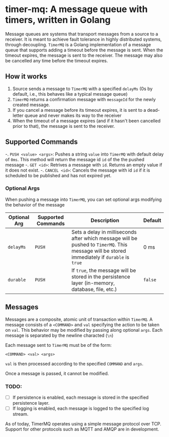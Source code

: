 # timer-mq: A message queue with timers, written in Golang

Message queues are systems that transport messages from a source to a receiver.
It is meant to achieve fault tolerance in highly distributed systems, through decoupling.
`TimerMQ` is a Golang implementation of a message queue that supports adding a timeout before the message is sent.
When the timeout expires, the message is sent to the receiver.
The message may also be cancelled any time before the timeout expires.

## How it works

1. Source sends a message to `TimerMQ` with a specified `delayMs` (0s by default, i.e., this behaves like a typical message queue)
2. `TimerMQ` returns a confirmation message with `messageId` for the newly created message.
3. If you cancel a message before its timeout expires, it is sent to a dead-letter queue and never makes its way to the receiver
4. When the timeout of a message expires (and if it hasn't been cancelled prior to that), the message is sent to the receiver.

## Supported Commands

-. `PUSH <value> <args>`: Pushes a string `value` into `TimerMQ` with default delay of `0ms`. This method will return the message id `id` of the the pushed message
-. `GET <id>`: Retrives a message with `id`. Returns an empty value if it does not exist.
-. `CANCEL <id>`: Cancels the message with id `id` if it is scheduled to be published and has not expired yet.

### Optional Args

When pushing a message into `TimerMQ`, you can set optional args modifying the behavior of the message

| Optional Arg | Supported Commands | Description                                                                                                                                  | Default |
| ------------ | ------------------ | -------------------------------------------------------------------------------------------------------------------------------------------- | ------- |
| `delayMs`    | `PUSH`             | Sets a delay in milliseconds after which message will be pushed to `TimerMQ`. This message will be stored immediately if `durable` is `true` | 0 ms    |
| `durable`    | `PUSH`             | If `true`, the message will be stored in the persistence layer (in-memory, database, file, etc.)                                             | `false` |

## Messages

Messages are a composite, atomic unit of transaction within `TimerMQ`.
A message consists of a `<COMMAND>` and `val` specifying the action to be taken on `val`.
This behavior may be modified by passing along optional `args`.
Each message is separated by the newline characted (`\n`)

Each message sent to `TimerMQ` must be of the form:

```
<COMMAND> <val> <args>
```

`val` is then processed according to the specified `COMMAND` and `args`.

Once a message is passed, it cannot be modified.

### TODO:

- [ ] If persistence is enabled, each message is stored in the specified persistence layer.
- [ ] If logging is enabled, each message is logged to the specified log stream.

As of today, TimerMQ operates using a simple message protocol over TCP.
Support for other protocols such as MQTT and AMQP are in development.
